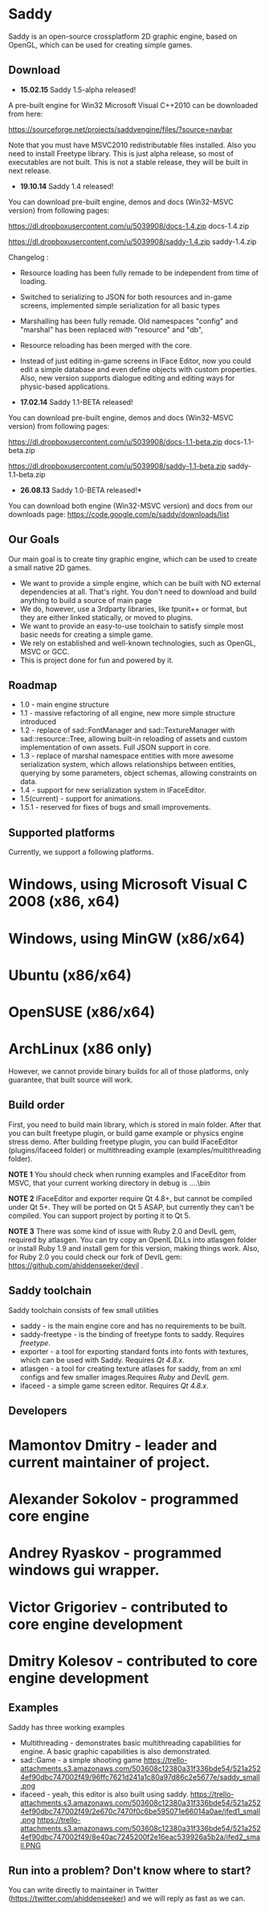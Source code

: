 # Saddy 

Saddy is an open-source crossplatform 2D graphic engine, based on OpenGL, which can be used for creating simple games.

## Download

* **15.02.15** Saddy 1.5-alpha released!

A pre-built engine for Win32 Microsoft Visual C++2010 can be downloaded from here:

https://sourceforge.net/projects/saddyengine/files/?source=navbar

Note that you must have MSVC2010 redistributable files installed. Also you need to install Freetype library. This is just alpha release, so most of executables are not built. This is not a stable release, they will be built in next release.

* **19.10.14** Saddy 1.4 released!

You can download pre-built engine, demos and docs (Win32-MSVC version) from following pages:

https://dl.dropboxusercontent.com/u/5039908/docs-1.4.zip docs-1.4.zip

https://dl.dropboxusercontent.com/u/5039908/saddy-1.4.zip saddy-1.4.zip

Changelog :

  * Resource loading has been fully remade to be independent from time of loading.
  * Switched to serializing to JSON for both resources and in-game screens, implemented simple serialization for all basic types
  * Marshalling has been fully remade. Old namespaces "config" and "marshal" has been replaced with "resource" and "db",
  * Resource reloading has been merged with the core.
  * Instead of just editing in-game screens in IFace Editor, now you could edit a simple database and even define objects with custom properties. Also, new version supports dialogue editing and editing ways for physic-based applications.

* **17.02.14** Saddy 1.1-BETA released!

You can download pre-built engine, demos and docs (Win32-MSVC version) from following pages:

https://dl.dropboxusercontent.com/u/5039908/docs-1.1-beta.zip docs-1.1-beta.zip

https://dl.dropboxusercontent.com/u/5039908/saddy-1.1-beta.zip saddy-1.1-beta.zip

* **26.08.13** Saddy 1.0-BETA released!*

You can download both engine (Win32-MSVC version) and docs from our downloads page: https://code.google.com/p/saddy/downloads/list

## Our Goals

Our main goal is to create tiny graphic engine, which can be used to create a small native 2D games.
  * We want to provide a simple engine, which can be built with NO external dependencies at all. That's right. You don't need to download and build anything to build a source of main page
  * We do, however, use a 3rdparty libraries, like tpunit++ or format, but they are either linked statically, or moved to plugins.
  * We want to provide an easy-to-use toolchain to satisfy simple most basic needs for  creating a simple game.
  * We rely on established and well-known technologies, such as OpenGL, MSVC or GCC.
  * This is project done for fun and powered by it.   

## Roadmap

  * 1.0 - main engine structure
  * 1.1 - massive refactoring of all engine, new more simple structure introduced
  * 1.2  - replace of sad::FontManager and sad::TextureManager with sad::resource::Tree, allowing built-in reloading of assets and custom implementation of own assets. Full JSON support in core.
  * 1.3  - replace of marshal namespace entities with more awesome serialization system, which allows relationships between entities, querying by some parameters, object schemas, allowing constraints on data.
  * 1.4  - support for new serialization system in IFaceEditor.
  * 1.5(current)  - support for animations.
  * 1.5.1 - reserved for fixes of bugs and small improvements.

## Supported platforms

Currently, we support a following platforms.

  # Windows, using Microsoft Visual C 2008 (x86, x64)
  # Windows, using MinGW (x86/x64)
  # Ubuntu (x86/x64)
  # OpenSUSE (x86/x64)
  # ArchLinux (x86 only)  

However, we cannot provide binary builds for all of those platforms, only guarantee, that built source will work.

## Build order

First, you need to build main library, which is stored in main folder. After that you can built freetype plugin, or build game example or physics engine stress demo. After building freetype plugin, you can build IFaceEditor (plugins/ifaceed folder) or multithreading example (examples/multithreading folder).

**NOTE 1** You should check when running examples and IFaceEditor from MSVC, that your current working directory in debug is ..\..\bin

**NOTE 2** IFaceEditor and exporter require Qt 4.8+, but cannot be compiled under Qt 5+. They will be ported on Qt 5 ASAP, but currently they can't be compiled. You can support project by porting it to Qt 5.

**NOTE 3** There was some kind of issue with Ruby 2.0 and DevIL gem, required by atlasgen. You can try copy an OpenIL DLLs into atlasgen folder or install Ruby 1.9 and install gem for this version, making things work. Also, for Ruby 2.0 you could check our fork of DevIL gem: https://github.com/ahiddenseeker/devil .

## Saddy toolchain

Saddy toolchain consists of few small utilities

  * saddy - is the main engine core and has no requirements to be built.
  * saddy-freetype - is the binding of freetype fonts to saddy. Requires _freetype_.
  * exporter - a tool for exporting standard fonts into fonts with textures, which can be used with Saddy. Requires _Qt 4.8.x_.
  * atlasgen - a tool for creating texture atlases for saddy, from an xml configs and few smaller images.Requires _Ruby_ and _DevIL gem_.
  * ifaceed - a simple game screen editor. Requires _Qt 4.8.x_.

## Developers

  # Mamontov Dmitry - leader and current maintainer of project.
  # Alexander Sokolov - programmed core engine
  # Andrey Ryaskov -  programmed windows gui wrapper.
  # Victor Grigoriev - contributed to core engine development
  # Dmitry Kolesov - contributed to core engine development

## Examples

Saddy has three working examples

  * Multithreading - demonstrates basic multithreading capabilities for engine. A basic graphic capabilities is also demonstrated.
  * sad::Game - a simple shooting game
https://trello-attachments.s3.amazonaws.com/503608c12380a31f336bde54/521a2524ef90dbc747002f49/96ffc7621d241a1c80a97d86c2e5677e/saddy_small.png
  * ifaceed   - yeah, this editor is also built using saddy.
https://trello-attachments.s3.amazonaws.com/503608c12380a31f336bde54/521a2524ef90dbc747002f49/2e670c7470f0c6be595071e66014a0ae/ifed1_small.png  https://trello-attachments.s3.amazonaws.com/503608c12380a31f336bde54/521a2524ef90dbc747002f49/8e40ac7245200f2e16eac539926a5b2a/ifed2_small.PNG

## Run into a problem? Don't know where to start?

You can write directly to maintainer in Twitter
(https://twitter.com/ahiddenseeker) and we will reply as fast as we can.
